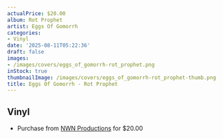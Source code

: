 ```yaml
---
actualPrice: $20.00
album: Rot Prophet
artist: Eggs Of Gomorrh
categories:
- Vinyl
date: '2025-08-11T05:22:36'
draft: false
images:
- /images/covers/eggs_of_gomorrh-rot_prophet.png
inStock: true
thumbnailImage: /images/covers/eggs_of_gomorrh-rot_prophet-thumb.png
title: Eggs Of Gomorrh - Rot Prophet
---
```


## Vinyl
* Purchase from [NWN Productions](http://shop.nwnprod.com/index.php?route=product/product&path=75&product_id=62073&sort=pd.name&order=ASC) for $20.00
